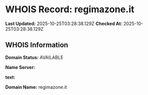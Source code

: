 # WHOIS Record: regimazone.it

**Last Updated:** 2025-10-25T03:28:38.129Z
**Checked At:** 2025-10-25T03:28:38.129Z

## WHOIS Information

**Domain Status:** AVAILABLE

**Name Server:** 

**text:** 

**Domain Name:** regimazone.it

